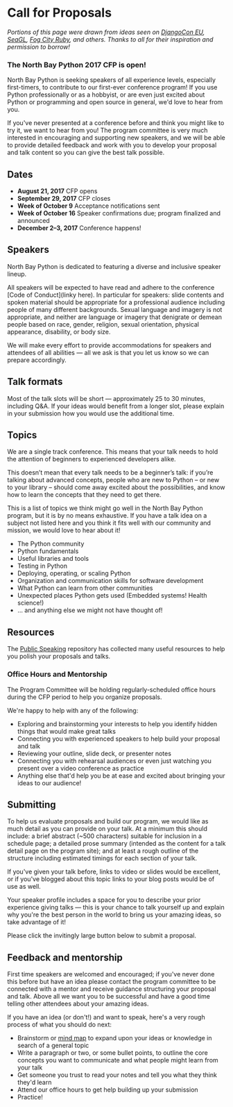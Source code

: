 # Call for Proposals

_Portions of this page were drawn from ideas seen on [DjangoCon EU](https://djangocon.eu), [SeaGL](https://seagl.org), [Fog City Ruby](http://www.fogcityruby.com/speak/), and others. Thanks to all for their inspiration and permission to borrow!_

### The North Bay Python 2017 CFP is open!

North Bay Python is seeking speakers of all experience levels, especially first-timers, to contribute to our first-ever conference program! If you use Python professionally or as a hobbyist, or are even just excited about Python or programming and open source in general, we'd love to hear from you.

If you've never presented at a conference before and think you might like to try it, we want to hear from you! The program committee is very much interested in encouraging and supporting new speakers, and we will be able to provide detailed feedback and work with you to develop your proposal and talk content so you can give the best talk possible.

## Dates

+ **August 21, 2017** CFP opens
+ **September 29, 2017** CFP closes
+ **Week of October 9** Acceptance notifications sent
+ **Week of October 16** Speaker confirmations due; program finalized and announced
+ **December 2–3, 2017** Conference happens!

## Speakers

North Bay Python is dedicated to featuring a diverse and inclusive speaker lineup.

All speakers will be expected to have read and adhere to the conference [Code of Conduct](linky here). In particular for speakers: slide contents and spoken material should be appropriate for a professional audience including people of many different backgrounds. Sexual language and imagery is not appropriate, and neither are language or imagery that denigrate or demean people based on race, gender, religion, sexual orientation, physical appearance, disability, or body size.

We will make every effort to provide accommodations for speakers and attendees of all abilities — all we ask is that you let us know so we can prepare accordingly.

## Talk formats

Most of the talk slots will be short — approximately 25 to 30 minutes, including Q&A. If your ideas would benefit from a longer slot, please explain in your submission how you would use the additional time.

## Topics

We are a single track conference. This means that your talk needs to hold the attention of beginners to experienced developers alike.

This doesn’t mean that every talk needs to be a beginner’s talk: if you’re talking about advanced concepts, people who are new to Python – or new to your library – should come away excited about the possibilities, and know how to learn the concepts that they need to get there.

This is a list of topics we think might go well in the North Bay Python program, but it is by no means exhaustive. If you have a talk idea on a subject not listed here and you think it fits well with our community and mission, we would love to hear about it!

+ The Python community
+ Python fundamentals
+ Useful libraries and tools
+ Testing in Python
+ Deploying, operating, or scaling Python
+ Organization and communication skills for software development
+ What Python can learn from other communities
+ Unexpected places Python gets used (Embedded systems! Health science!)
+ ... and anything else we might not have thought of!

## Resources

The [Public Speaking](https://github.com/vmbrasseur/Public_Speaking) repository has collected many useful resources to help you polish your proposals and talks.

### Office Hours and Mentorship

The Program Committee will be holding regularly-scheduled office hours during the CFP period to help you organize proposals.

We're happy to help with any of the following:

+ Exploring and brainstorming your interests to help you identify hidden things that would make great talks
+ Connecting you with experienced speakers to help build your proposal and talk
+ Reviewing your outline, slide deck, or presenter notes
+ Connecting you with rehearsal audiences or even just watching you present over a video conference as practice
+ Anything else that'd help you be at ease and excited about bringing your ideas to our audience!

<!-- TODO schedule and contact info go here -->

## Submitting

To help us evaluate proposals and build our program, we would like as much detail as you can provide on your talk. At a minimum this should include: a brief abstract (~500 characters) suitable for inclusion in a schedule page; a detailed prose summary (intended as the content for a talk detail page on the program site); and at least a rough outline of the structure including estimated timings for each section of your talk.

If you've given your talk before, links to video or slides would be excellent, or if you've blogged about this topic links to your blog posts would be of use as well.

Your speaker profile includes a space for you to describe your prior experience giving talks — this is your chance to talk yourself up and explain why you're the best person in the world to bring us your amazing ideas, so take advantage of it!

Please click the invitingly large button below to submit a proposal.

<!-- TODO invitingly large button plz -->

## Feedback and mentorship

First time speakers are welcomed and encouraged; if you've never done this before but have an idea please contact the program committee to be connected with a mentor and receive guidance structuring your proposal and talk. Above all we want you to be successful and have a good time telling other attendees about your amazing ideas.

If you have an idea (or don't!) and want to speak, here's a very rough process of what you should do next:

+ Brainstorm or [mind map](https://en.wikipedia.org/wiki/Mind_map) to expand upon your ideas or knowledge in search of a general topic
+ Write a paragraph or two, or some bullet points, to outline the core concepts you want to communicate and what people might learn from your talk
+ Get someone you trust to read your notes and tell you what they think they'd learn
+ Attend our office hours to get help building up your submission
+ Practice!
